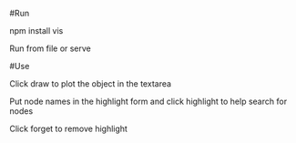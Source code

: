 #Run

npm install vis

Run from file or serve


#Use

Click draw to plot the object in the textarea

Put node names in the highlight form and click highlight to help search for nodes

Click forget to remove highlight
